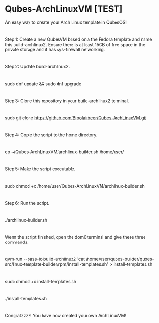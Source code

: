 # Qubes-ArchLinuxVM [TEST]
An easy way to create your Arch Linux template in QubesOS!
#	
#		
Step 1: 
Create a new QubesVM based on a the Fedora template and name this build-archlinux2. Ensure there is at least 15GB of free space in the private storage and it has sys-firewall networking.
#	
#	
Step 2: 
Update build-archlinux2.
#
sudo dnf update && sudo dnf upgrade
#
#				
Step 3:
Clone this repository in your build-archlinux2 terminal.
#		
sudo git clone https://github.com/Bipolairbeer/Qubes-ArchLinuxVM.git
#	
#			
Step 4:
Copie the script to the home directory.
#	
cp ~/Qubes-ArchLinuxVM/archlinux-builder.sh /home/user/
#	
#			
Step 5:
Make the script executable.
#	
sudo chmod +x /home/user/Qubes-ArchLinuxVM/archlinux-builder.sh
#	
#			
Step 6:
Run the script.
#		
./archlinux-builder.sh
#	
#		
Wenn the script finished, open the dom0 terminal and give these three commands:
#		
qvm-run --pass-io build-archlinux2 'cat /home/user/qubes-builder/qubes-src/linux-template-builder/rpm/install-templates.sh' > install-templates.sh
#		
sudo chmod +x install-templates.sh
#		
./install-templates.sh
#	
#		
#	
Congratzzzz! You have now created your own ArchLinuxVM!
	
